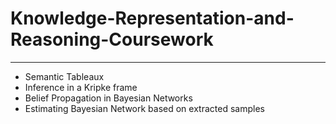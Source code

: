 # Knowledge-Representation-and-Reasoning-Coursework

---

- Semantic Tableaux
- Inference in a Kripke frame
- Belief Propagation in Bayesian Networks
- Estimating Bayesian Network based on extracted samples
